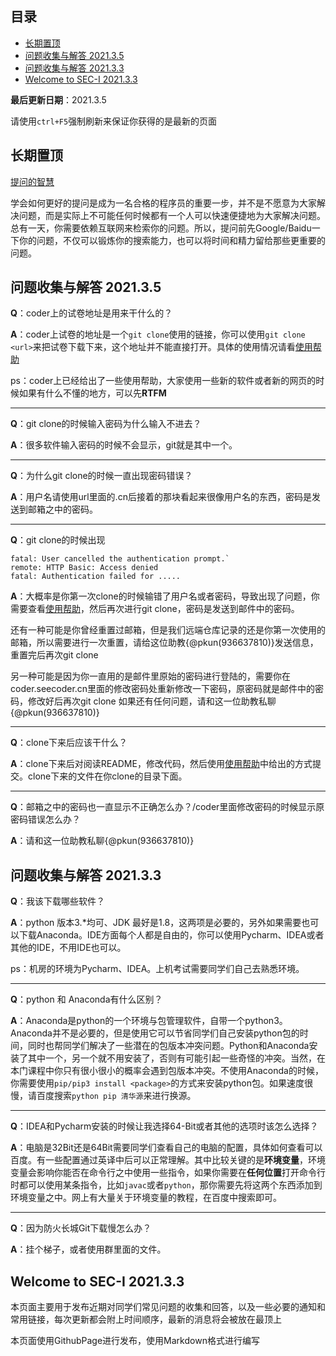 ## 目录

- [长期置顶](#长期置顶)
- [问题收集与解答 2021.3.5](#问题收集与解答-2021.3.5)
- [问题收集与解答 2021.3.3](#问题收集与解答-2021.3.3)
- [Welcome to SEC-I 2021.3.3](#Welcome-to-SEC-I-2021.3.3)

**最后更新日期**：2021.3.5

请使用`ctrl+F5`强制刷新来保证你获得的是最新的页面

## 长期置顶

[提问的智慧](https://github.com/ryanhanwu/How-To-Ask-Questions-The-Smart-Way/blob/main/README-zh_CN.md)

学会如何更好的提问是成为一名合格的程序员的重要一步，并不是不愿意为大家解决问题，而是实际上不可能任何时候都有一个人可以快速便捷地为大家解决问题。总有一天，你需要依赖互联网来检索你的问题。所以，提问前先Google/Baidu一下你的问题，不仅可以锻炼你的搜索能力，也可以将时间和精力留给那些更重要的问题。

<span id='问题收集与解答-2021.3.5'></span>
## 问题收集与解答 2021.3.5

**Q**：coder上的试卷地址是用来干什么的？

**A**：coder上试卷的地址是一个`git clone`使用的链接，你可以使用`git clone <url>`来把试卷下载下来，这个地址并不能直接打开。具体的使用情况请看[使用帮助](http://coder.seecoder.cn/help)

ps：coder上已经给出了一些使用帮助，大家使用一些新的软件或者新的网页的时候如果有什么不懂的地方，可以先**RTFM**

---

**Q**：git clone的时候输入密码为什么输入不进去？

**A**：很多软件输入密码的时候不会显示，git就是其中一个。

---

**Q**：为什么git clone的时候一直出现密码错误？

**A**：用户名请使用url里面的.cn后接着的那块看起来很像用户名的东西，密码是发送到邮箱之中的密码。

---

**Q**：git clone的时候出现
```
fatal: User cancelled the authentication prompt.`
remote: HTTP Basic: Access denied
fatal: Authentication failed for .....
```
**A**：大概率是你第一次clone的时候输错了用户名或者密码，导致出现了问题，你需要查看[使用帮助](http://coder.seecoder.cn/help)，然后再次进行git clone，密码是发送到邮件中的密码。

还有一种可能是你曾经重置过邮箱，但是我们远端仓库记录的还是你第一次使用的邮箱，所以需要进行一次重置，请给这位助教{@pkun(936637810)}发送信息，重置完后再次git clone

另一种可能是因为你一直用的是邮件里原始的密码进行登陆的，需要你在coder.seecoder.cn里面的修改密码处重新修改一下密码，原密码就是邮件中的密码，修改好后再次git clone
如果还有任何问题，请和这一位助教私聊{@pkun(936637810)}

---

**Q**：clone下来后应该干什么？

**A**：clone下来后对阅读README，修改代码，然后使用[使用帮助](http://coder.seecoder.cn/help)中给出的方式提交。clone下来的文件在你clone的目录下面。

---

**Q**：邮箱之中的密码也一直显示不正确怎么办？/coder里面修改密码的时候显示原密码错误怎么办？

**A**：请和这一位助教私聊{@pkun(936637810)}


<span id='问题收集与解答-2021.3.3'></span>
## 问题收集与解答 2021.3.3

**Q**：我该下载哪些软件？

**A**：python 版本3.*均可、JDK 最好是1.8，这两项是必要的，另外如果需要也可以下载Anaconda。IDE方面每个人都是自由的，你可以使用Pycharm、IDEA或者其他的IDE，不用IDE也可以。

ps：机房的环境为Pycharm、IDEA。上机考试需要同学们自己去熟悉环境。

---

**Q**：python 和 Anaconda有什么区别？

**A**：Anaconda是python的一个环境与包管理软件，自带一个python3。Anaconda并不是必要的，但是使用它可以节省同学们自己安装python包的时间，同时也帮同学们解决了一些潜在的包版本冲突问题。Python和Anaconda安装了其中一个，另一个就不用安装了，否则有可能引起一些奇怪的冲突。当然，在本门课程中你只有很小很小的概率会遇到包版本冲突。不使用Anaconda的时候，你需要使用`pip/pip3 install <package>`的方式来安装python包。如果速度很慢，请百度搜索`python pip 清华源`来进行换源。

---

**Q**：IDEA和Pycharm安装的时候让我选择64-Bit或者其他的选项时该怎么选择？

**A**：电脑是32Bit还是64Bit需要同学们查看自己的电脑的配置，具体如何查看可以百度。有一些配置通过英译中后可以正常理解。其中比较关键的是**环境变量**，环境变量会影响你能否在命令行之中使用一些指令，如果你需要在**任何位置**打开命令行时都可以使用某条指令，比如`javac`或者`python`，那你需要先将这两个东西添加到环境变量之中。网上有大量关于环境变量的教程，在百度中搜索即可。

---

**Q**：因为防火长城Git下载慢怎么办？

**A**：挂个梯子，或者使用群里面的文件。

<span id='Welcome-to-SEC-I-2021.3.3'></span>
## Welcome to SEC-I 2021.3.3

本页面主要用于发布近期对同学们常见问题的收集和回答，以及一些必要的通知和常用链接，每次更新都会附上时间顺序，最新的消息将会被放在最顶上

本页面使用GithubPage进行发布，使用Markdown格式进行编写
